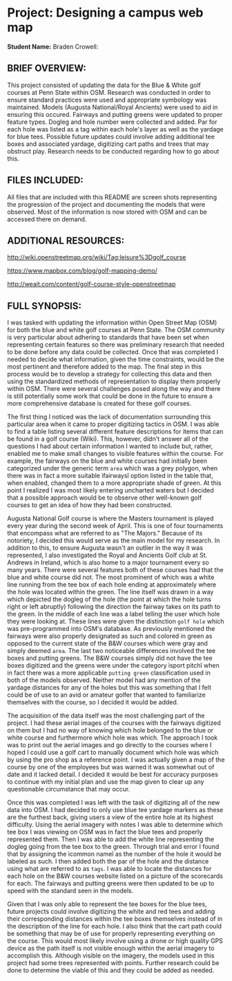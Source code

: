 # Project: Designing a campus web map
**Student Name:** Braden Crowell: 


## BRIEF OVERVIEW:

This project consisted of updating the data for the Blue & White golf courses at Penn State within OSM. Research was conducted in order to ensure standard practices were used and appropriate symbology was maintained. Models (Augusta National/Royal Ancients) were used to aid in ensuring this occured. Fairways and putting greens were updated to proper feature types. Dogleg and hole number were collected and added. Par for each hole was listed as a tag within each hole's layer as well as the yardage for blue tees. Possible future updates could involve adding additional tee boxes and associated yardage, digitizing cart paths and trees that may obstruct play. Research needs to be conducted regarding how to go about this.



## FILES INCLUDED:

All files that are included with this README are screen shots representing the progression of the project and documenting the models that were observed. Most of the information is now stored with OSM and can be accessed there on demand.



## ADDITIONAL RESOURCES:

http://wiki.openstreetmap.org/wiki/Tag:leisure%3Dgolf_course

https://www.mapbox.com/blog/golf-mapping-demo/

http://weait.com/content/golf-course-style-openstreetmap



## FULL SYNOPSIS:


I was tasked with updating the information within Open Street Map (OSM) for both the blue and white golf courses at Penn State. The OSM community is very particular about adhering to standards that have been set when representing certain features so there was preliminary research that needed to be done before any data could be collected. Once that was completed I needed to decide what information, given the time constraints, would be the most pertinent and therefore added to the map. The final step in this process would be to develop a strategy for collecting this data and then using the standardized methods of representation to display them properly within OSM. There were several challenges posed along the way and there is still potentially some work that could be done in the future to ensure a more comprehensive database is created for these golf courses.

The first thing I noticed was the lack of documentation surrounding this particular area when it came to proper digitizing tactics in OSM. I was able to find a table listing several different feature descriptions for items that can be found in a golf course (Wiki). This, however, didn't answer all of the questions I had about certain information I wanted to include but, rather, enabled me to make small changes to visible features within the course. For example, the fairways on the blue and white courses had initially been categorized under the generic term `area` which was a grey polygon, when there was in fact a more suitable ìfairwaysî option listed in the table that, when enabled, changed them to a more appropriate shade of green. At this point I realized I was most likely entering uncharted waters but I decided that a possible approach would be to observe other well-known golf courses to get an idea of how they had been constructed. 

Augusta National Golf course is where the Masters tournament is played every year during the second week of April. This is one of four tournaments that encompass what are referred to as "The Majors." Because of its notoriety, I decided this would serve as the main model for my research. In addition to this, to ensure Augusta wasn't an outlier in the way it was represented, I also investigated the Royal and Ancients Golf club at St. Andrews in Ireland, which is also home to a major tournament every so many years. There were several features both of these courses had that the blue and white course did not. The most prominent of which was a white line running from the tee box of each hole ending at approximately where the hole was located within the green. The line itself was drawn in a way which depicted the dogleg of the hole (the point at which the hole turns right or left abruptly) following the direction the fairway takes on its path to the green. In the middle of each line was a label telling the user which hole they were looking at. These lines were given the distinction `golf hole` which was pre-programmed into OSM's database. As previously mentioned the fairways were also properly designated as such and colored in green as opposed to the current state of the B&W courses which were gray and simply deemed `area`. The last two noticeable differences involved the tee boxes and putting greens. The B&W courses simply did not have the tee boxes digitized and the greens were under the category ìsport pitchî when in fact there was a more applicable `putting green` classification used in both of the models observed. Neither model had any mention of the yardage distances for any of the holes but this was something that I felt could be of use to an avid or amateur golfer that wanted to familiarize themselves with the course, so I decided it would be added.

The acquisition of the data itself was the most challenging part of the project. I had these aerial images of the courses with the fairways digitized on them but I had no way of knowing which hole belonged to the blue or white course and furthermore which hole was which. The approach I took was to print out the aerial images and go directly to the courses where I hoped I could use a golf cart to manually document which hole was which by using the pro shop as a reference point. I was actually given a map of the course by one of the employees but was warned it was somewhat out of date and it lacked detail. I decided it would be best for accuracy purposes to continue with my initial plan and use the map given to clear up any questionable circumstance that may occur. 

Once this was completed I was left with the task of digitizing all of the new data into OSM. I had decided to only use blue tee yardage markers as these are the furthest back, giving users a view of the entire hole at its highest difficulty. Using the aerial imagery with notes I was able to determine which tee box I was viewing on OSM was in fact the blue tees and properly represented them. Then I was able to add the white line representing the dogleg going from the tee box to the green. Through trial and error I found that by assigning the ìcommon nameî as the number of the hole it would be labeled as such. I then added both the par of the hole and the distance using what are referred to as `tags`. I was able to locate the distances for each hole on the B&W courses website listed on a picture of the scorecards for each. The fairways and putting greens were then updated to be up to speed with the standard seen in the models.

Given that I was only able to represent the tee boxes for the blue tees, future projects could involve digitizing the white and red tees and adding their corresponding distances within the tee boxes themselves instead of in the description of the line for each hole. I also think that the cart path could be something that may be of use for properly representing everything on the course. This would most likely involve using a drone or high quality GPS device as the path itself is not visible enough within the aerial imagery to accomplish this. Although visible on the imagery, the models used in this project had some trees represented with points. Further research could be done to determine the viable of this and they could be added as needed.